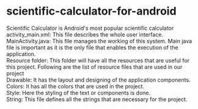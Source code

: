 # scientific-calculator-for-android
Scientific Calculator is Android's most popular scientific calculator </br>
activity_main.xml: This file describes the whole user interface.</br>
MainActivity.java: This file manages the working of this system. Main java file is important as it is the only file that enables the execution of the application.</br>
Resource folder: This folder will have all the resources that are useful for this project. Following are the list of resource files that are used in our project</br>
Drawable: It has the layout and designing of the application components.</br>
Colors: It has all the colors that are used in the project.</br>
Style: Here the styling of the text or components is done.</br>
String: This file defines all the strings that are necessary for the project.</br>
